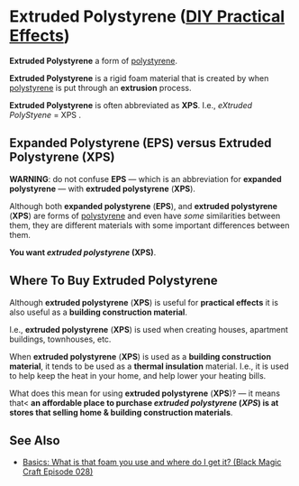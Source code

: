 # Extruded Polystyrene ([DIY Practical Effects](../../README.md))

**Extruded Polystyrene** a form of [polystyrene](../polystyrene/README.md).

**Extruded Polystyrene** is a rigid foam material that is created by when [polystyrene](../polystyrene/README.md) is put through an **extrusion** process.

**Extruded Polystyrene** is often abbreviated as **XPS**.
I.e., _eXtruded PolyStyene_ = XPS .

## Expanded Polystyrene (EPS) versus Extruded Polystyrene (XPS)

**WARNING**: do not confuse **EPS** — which is an abbreviation for **expanded polystyrene** — with **extruded polystyrene** (**XPS**).

Although both **expanded polystyrene** (**EPS**), and **extruded polystyrene** (**XPS**) are forms of [polystyrene](../polystyrene/README.md) and even have _some_ similarities between them,
they are different materials with some important differences between them.

**You want _extruded polystyrene_ (XPS)**.

## Where To Buy Extruded Polystyrene

Although **extruded polystyrene** (**XPS**) is useful for **practical effects** it is also useful as a **building construction material**.

I.e., **extruded polystyrene** (**XPS**) is used when creating houses, apartment buildings, townhouses, etc.

When **extruded polystyrene** (**XPS**) is used as a **building construction material**, it tends to be used as a **thermal insulation** material.
I.e., it is used to help keep the heat in your home, and help lower your heating bills.

What does this mean for using **extruded polystyrene** (**XPS**)‽ — it means that< **an affordable place to purchase _extruded polystyrene_ (_XPS_) is at stores that selling home & building construction materials**.

## See Also
* [Basics: What is that foam you use and where do I get it? (Black Magic Craft Episode 028)](https://youtu.be/0_vV6X3iHs4)
